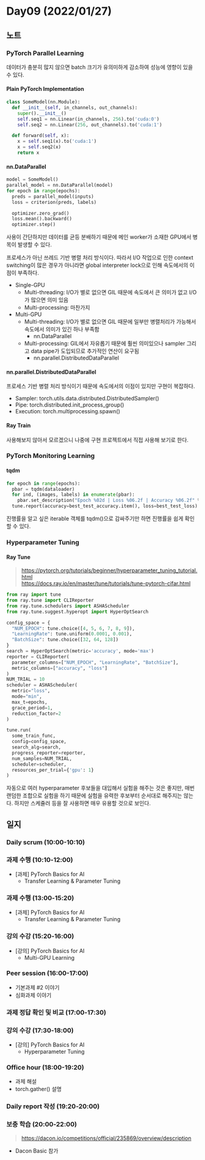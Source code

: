 # Day09 (2022/01/27)

## 노트

### PyTorch Parallel Learning

데이터가 충분히 많지 않으면 batch 크기가 유의미하게 감소하여 성능에 영향이 있을 수 있다.

#### Plain PyTorch Implementation

```python
class SomeModel(nn.Module):
  def __init__(self, in_channels, out_channels):
    super().__init__()
    self.seq1 = nn.Linear(in_channels, 256).to('cuda:0')
    self.seq2 = nn.Linear(256, out_channels).to('cuda:1')

  def forward(self, x):
    x = self.seq1(x).to('cuda:1')
    x = self.seq2(x)
    return x
```

#### nn.DataParallel

```python
model = SomeModel()
parallel_model = nn.DataParallel(model)
for epoch in range(epochs):
  preds = parallel_model(inputs)
  loss = criterion(preds, labels)

  optimizer.zero_grad()
  loss.mean().backward()
  optimizer.step()
```

사용이 간단하지만 데이터를 균등 분배하기 때문에 메인 worker가 소재한 GPU에서 병목이 발생할 수 있다.

프로세스가 아닌 쓰레드 기반 병렬 처리 방식이다. 따라서 I/O 작업으로 인한 context switching이 많은 경우가 아니라면 global interpreter lock으로 인해 속도에서의 이점이 부족하다.

  * Single-GPU
    * Multi-threading: I/O가 별로 없으면 GIL 때문에 속도에서 큰 의미가 없고 I/O가 많으면 의미 있음
    * Multi-processing: 마찬가지
  * Multi-GPU
    * Multi-threading: I/O가 별로 없으면 GIL 때문에 일부만 병렬처리가 가능해서 속도에서 의미가 있긴 하나 부족함
      * nn.DataParallel
    * Multi-processing: GIL에서 자유롭기 때문에 훨씬 의미있으나 sampler 그리고 data pipe가 도입되므로 추가적인 연산이 요구됨
      * nn.parallel.DistributedDataParallel

#### nn.parallel.DistributedDataParallel

프로세스 기반 병렬 처리 방식이기 때문에 속도에서의 이점이 있지만 구현이 복잡하다.

  * Sampler: torch.utils.data.distributed.DistributedSampler()
  * Pipe: torch.distributed.init_process_group()
  * Execution: torch.multiprocessing.spawn()

#### Ray Train

사용해보지 않아서 모르겠으니 나중에 구현 프로젝트에서 직접 사용해 보기로 한다.

### PyTorch Monitoring Learning

#### tqdm

```python
for epoch in range(epochs):
  pbar = tqdm(dataloader)
  for ind, (images, labels) in enumerate(pbar):
    pbar.set_description("Epoch %02d | Loss %06.2f | Accuracy %06.2f" % (epoch, running_loss, running_acc))
  tune.report(accuracy=best_test_accuracy.item(), loss=best_test_loss)
```

진행률을 알고 싶은 iterable 객체를 tqdm()으로 감싸주기만 하면 진행률을 쉽게 확인할 수 있다.

### Hyperparameter Tuning

#### Ray Tune

> https://pytorch.org/tutorials/beginner/hyperparameter_tuning_tutorial.html <br>
> https://docs.ray.io/en/master/tune/tutorials/tune-pytorch-cifar.html

```python
from ray import tune
from ray.tune import CLIReporter
from ray.tune.schedulers import ASHAScheduler
from ray.tune.suggest.hyperopt import HyperOptSearch

config_space = {
  "NUM_EPOCH": tune.choice([4, 5, 6, 7, 8, 9]),
  "LearningRate": tune.uniform(0.0001, 0.001),
  "BatchSize": tune.choice([32, 64, 128])
}
search = HyperOptSearch(metric='accuracy', mode='max')
reporter = CLIReporter(
  parameter_columns=["NUM_EPOCH", "LearningRate", "BatchSize"],
  metric_columns=["accuracy", "loss"]
)
NUM_TRIAL = 10
scheduler = ASHAScheduler(
  metric="loss",
  mode="min",
  max_t=epochs,
  grace_period=1,
  reduction_factor=2
)

tune.run(
  some_train_func,
  config=config_space,
  search_alg=search,
  progress_reporter=reporter,
  num_samples=NUM_TRIAL,
  scheduler=scheduler,
  resources_per_trial={'gpu': 1}
)
```

자동으로 여러 hyperparameter 후보들을 대입해서 실험을 해주는 것은 좋지만, 매번 랜덤한 조합으로 실험을 하기 때문에 실험을 유력한 후보부터 순서대로 해주지는 않는다. 하지만 스케쥴러 등을 잘 사용하면 매우 유용할 것으로 보인다.

## 일지

### Daily scrum (10:00-10:10)

### 과제 수행 (10:10-12:00)

  * [과제] PyTorch Basics for AI
    * Transfer Learning & Parameter Tuning

### 과제 수행 (13:00-15:20)

  * [과제] PyTorch Basics for AI
    * Transfer Learning & Parameter Tuning

### 강의 수강 (15:20-16:00)

  * [강의] PyTorch Basics for AI
    * Multi-GPU Learning

### Peer session (16:00-17:00)

  * 기본과제 #2 이야기
  * 심화과제 이야기

### 과제 정답 확인 및 비교 (17:00-17:30)

### 강의 수강 (17:30-18:00)

  * [강의] PyTorch Basics for AI
    * Hyperparameter Tuning

### Office hour (18:00-19:20)

  * 과제 해설
  * torch.gather() 설명

### Daily report 작성 (19:20-20:00)

### 보충 학습 (20:00-22:00)

> https://dacon.io/competitions/official/235869/overview/description

  * Dacon Basic 참가
